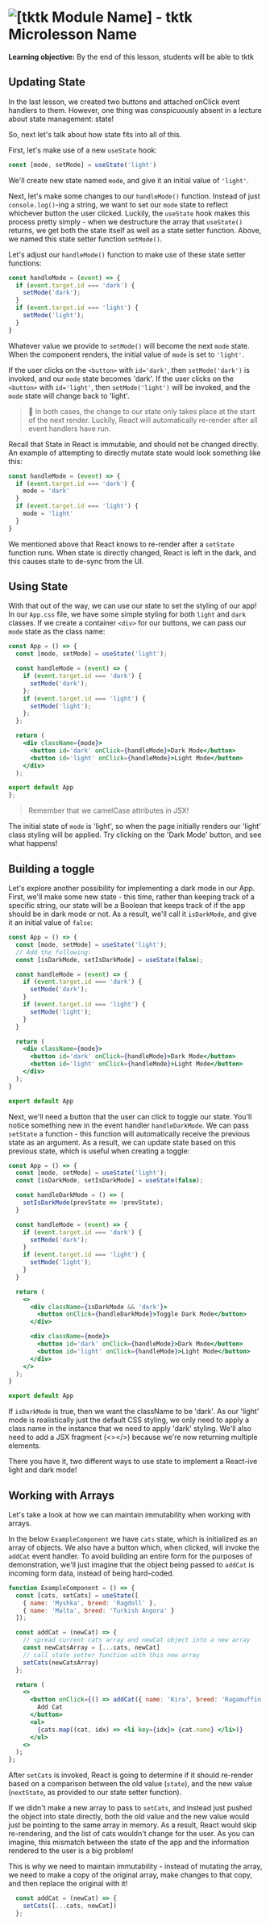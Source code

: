 # ![[tktk Module Name] - tktk Microlesson Name](./assets/hero.png)

**Learning objective:** By the end of this lesson, students will be able to tktk

## Updating State

<!-- In practice, since intro to concept is under useState Hook -->

In the last lesson, we created two buttons and attached onClick event handlers to them. However, one thing was conspicuously absent in a lecture about state management: state!

So, next let's talk about how state fits into all of this. 

First, let's make use of a new `useState` hook: 

```jsx
const [mode, setMode] = useState('light')
```
We'll create new state named `mode`, and give it an initial value of `'light'`. 

Next, let's make some changes to our `handleMode()` function. Instead of just `console.log()`-ing a string, we want to set our `mode` state to reflect whichever button the user clicked. Luckily, the `useState` hook makes this process pretty simply - when we destructure the array that `useState()` returns, we get both the state itself as well as a state setter function. Above, we named this state setter function `setMode()`. 

Let's adjust our `handleMode()` function to make use of these state setter functions:

```jsx
const handleMode = (event) => {
  if (event.target.id === 'dark') {
    setMode('dark');
  }
  if (event.target.id === 'light') {
    setMode('light');
  }
}
```

Whatever value we provide to `setMode()` will become the next `mode` state.
When the component renders, the initial value of `mode` is set to `'light'`. 

If the user clicks on the `<button>` with `id='dark'`, then `setMode('dark')` is invoked, and our `mode` state becomes 'dark'.
If the user clicks on the `<button>` with `id='light'`, then `setMode('light')` will be invoked, and the `mode` state will change back to 'light'. 

> 🧠 In both cases, the change to our state only takes place at the start of the next render. Luckily, React will automatically re-render after all event handlers have run.

Recall that State in React is immutable, and should not be changed directly. An example of attempting to directly mutate state would look something like this: 

```jsx
const handleMode = (event) => {
  if (event.target.id === 'dark') {
    mode = 'dark'
  }
  if (event.target.id === 'light') {
    mode = 'light'
  }
}
```

We mentioned above that React knows to re-render after a `setState` function runs. When state is directly changed, React is left in the dark, and this causes state to de-sync from the UI. 

## Using State

With that out of the way, we can use our state to set the styling of our app! In our `App.css` file, we have some simple styling for both `light` and `dark` classes. If we create a container `<div>` for our buttons, we can pass our `mode` state as the class name: 

```jsx
const App = () => {
  const [mode, setMode] = useState('light');

  const handleMode = (event) => {
    if (event.target.id === 'dark') {
      setMode('dark');
    };
    if (event.target.id === 'light') {
      setMode('light');
    };
  };

  return (
    <div className={mode}>
      <button id='dark' onClick={handleMode}>Dark Mode</button>
      <button id='light' onClick={handleMode}>Light Mode</button>
    </div>
  );

export default App
};
```

> Remember that we camelCase attributes in JSX! 

The initial state of `mode` is 'light', so when the page initially renders our 'light' class styling will be applied. Try clicking on the 'Dark Mode' button, and see what happens! 

## Building a toggle

Let's explore another possibility for implementing a dark mode in our App.
First, we'll make some new state - this time, rather than keeping track of a specific string, our state will be a Boolean that keeps track of if the app should be in dark mode or not. As a result, we'll call it `isDarkMode`, and give it an initial value of `false`: 

```jsx
const App = () => {
  const [mode, setMode] = useState('light');
  // Add the following: 
  const [isDarkMode, setIsDarkMode] = useState(false);

  const handleMode = (event) => {
    if (event.target.id === 'dark') {
      setMode('dark');
    }
    if (event.target.id === 'light') {
      setMode('light');
    }
  }

  return (
    <div className={mode}>
      <button id='dark' onClick={handleMode}>Dark Mode</button>
      <button id='light' onClick={handleMode}>Light Mode</button>
    </div>
  );
}

export default App
```

Next, we'll need a button that the user can click to toggle our state.
You'll notice something new in the event handler `handleDarkMode`. We can pass `setState` a function - this function will automatically receive the previous state as an argument. As a result, we can update state based on this previous state, which is useful when creating a toggle: 

```jsx
const App = () => {
  const [mode, setMode] = useState('light');
  const [isDarkMode, setIsDarkMode] = useState(false);

  const handleDarkMode = () => {
    setIsDarkMode(prevState => !prevState);
  }

  const handleMode = (event) => {
    if (event.target.id === 'dark') {
      setMode('dark');
    }
    if (event.target.id === 'light') {
      setMode('light');
    }
  }

  return (
    <>
      <div className={isDarkMode && 'dark'}>  
        <button onClick={handleDarkMode}>Toggle Dark Mode</button>
      </div>

      <div className={mode}>
        <button id='dark' onClick={handleMode}>Dark Mode</button>
        <button id='light' onClick={handleMode}>Light Mode</button>
      </div>
    </>
  );
}

export default App
```

If `isDarkMode` is true, then we want the className to be 'dark'. As our 'light' mode is realistically just the default CSS styling, we only need to apply a class name in the instance that we need to apply 'dark' styling. We'll also need to add a JSX fragment (<></>) because we're now returning multiple elements. 

There you have it, two different ways to use state to implement a React-ive light and dark mode! 








## Working with Arrays

Let's take a look at how we can maintain immutability when working with arrays.

In the below `ExampleComponent` we have `cats` state, which is initialized as an array of objects. We also have a button which, when clicked, will invoke the `addCat` event handler. To avoid building an entire form for the purposes of demonstration, we'll just imagine that the object being passed to `addCat` is incoming form data, instead of being hard-coded. 

```jsx
function ExampleComponent = () => {
  const [cats, setCats] = useState([
    { name: 'Myshka', breed: 'Ragdoll' },
    { name: 'Malta', breed: 'Turkish Angora' }
  ]);

  const addCat = (newCat) => {
    // spread current cats array and newCat object into a new array
    const newCatsArray = [...cats, newCat]
    // call state setter function with this new array
    setCats(newCatsArray)
  };

  return (
    <>
      <button onClick={() => addCat({ name: 'Kira', breed: 'Ragamuffin' })}>
        Add Cat
      </button>
      <ul>
        {cats.map((cat, idx) => <li key={idx}> {cat.name} </li>)}
      </ul>
    <>
  );
};
```

After `setCats` is invoked, React is going to determine if it should re-render based on a comparison between the old value (`state`), and the new value (`nextState`, as provided to our state setter function). 

If we didn't make a new array to pass to `setCats`, and instead just pushed the object into state directly, both the old value and the new value would just be pointing to the same array in memory. As a result, React would skip re-rendering, and the list of cats wouldn't change for the user. As you can imagine, this mismatch between the state of the app and the information rendered to the user is a big problem! 

This is why we need to maintain immutability - instead of mutating the array, we need to make a copy of the original array, make changes to that copy, and then replace the original with it! 

```jsx
  const addCat = (newCat) => {
    setCats([...cats, newCat])
  };
```